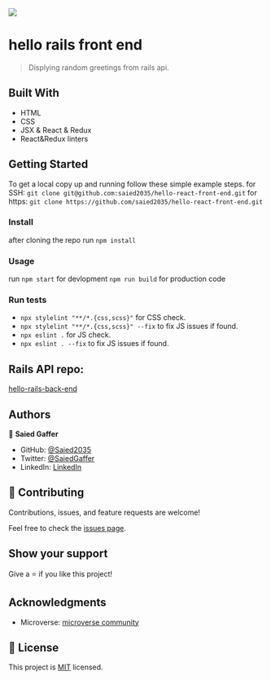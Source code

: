 ![](https://img.shields.io/badge/Microverse-blueviolet)

# hello rails front end

> Displying random greetings from rails api.

## Built With

- HTML
- CSS
- JSX & React & Redux
- React&Redux linters


## Getting Started

To get a local copy up and running follow these simple example steps.
for SSH:
`git clone git@github.com:saied2035/hello-react-front-end.git`
for https:
`git clone https://github.com/saied2035/hello-react-front-end.git`
### Install
 
 after cloning the repo run 
 `npm install`

### Usage
   run 
 `npm start` for devlopment
 `npm run build` for production code
### Run tests
   - `npx stylelint "**/*.{css,scss}"` for CSS check.
   - `npx stylelint "**/*.{css,scss}" --fix` to fix JS issues if found.
   - `npx eslint .` for JS check.
   - `npx eslint . --fix` to fix JS issues if found.

## Rails API repo:
[hello-rails-back-end](https://github.com/saied2035/hello-rails-back-end/)
## Authors

👤 **Saied Gaffer**

- GitHub: [@Saied2035](https://github.com/saied2035)
- Twitter: [@SaiedGaffer](https://twitter.com/SaiedGaffer)
- LinkedIn: [LinkedIn](https://www.linkedin.com/in/saiedgaffer/)

## 🤝 Contributing

Contributions, issues, and feature requests are welcome!

Feel free to check the [issues page](https://github.com/saied2035/hello-react-front-end/issues).

## Show your support

Give a ⭐️ if you like this project!

## Acknowledgments

- Microverse: [microverse community](https://github.com/microverseinc)

## 📝 License

This project is [MIT](./MIT) licensed.
